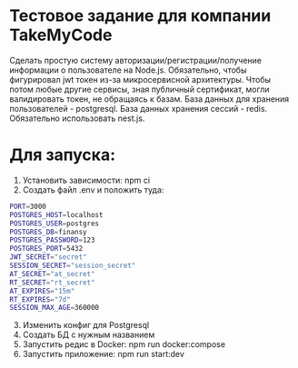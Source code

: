 # Тестовое задание для компании TakeMyCode


Сделать простую систему авторизации/регистрации/получение информации о пользователе на Node.js. 
Обязательно, чтобы фигурировал jwt токен из-за микросервисной архитектуры. Чтобы потом любые другие сервисы, зная публичный сертификат, могли валидировать токен, не обращаясь к базам. 
База данных для хранения пользователей - postgresql. База данных хранения сессий - redis.
Обязательно использовать nest.js. 



# Для запуска:
1. Установить зависимости: npm ci
2. Создать файл .env и положить туда:
```bash
PORT=3000
POSTGRES_HOST=localhost
POSTGRES_USER=postgres
POSTGRES_DB=finansy
POSTGRES_PASSWORD=123
POSTGRES_PORT=5432
JWT_SECRET="secret"
SESSION_SECRET="session_secret"
AT_SECRET="at_secret"
RT_SECRET="rt_secret"
AT_EXPIRES="15m"
RT_EXPIRES="7d"
SESSION_MAX_AGE=360000
```
3. Изменить конфиг для Postgresql
4. Создать БД с нужным названием
5. Запустить редис в Docker: npm run docker:compose
6. Запустить приложение: npm run start:dev
